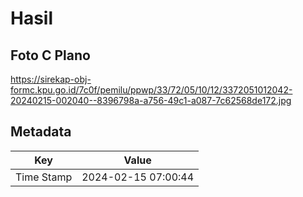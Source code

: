 # Hasil

## Foto C Plano

https://sirekap-obj-formc.kpu.go.id/7c0f/pemilu/ppwp/33/72/05/10/12/3372051012042-20240215-002040--8396798a-a756-49c1-a087-7c62568de172.jpg


## Metadata

| Key        | Value               |
| ---------- | ------------------- |
| Time Stamp | 2024-02-15 07:00:44 |



